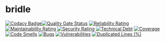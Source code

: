 # bridle

[![Codacy Badge](https://app.codacy.com/project/badge/Grade/1dff818ad7d24c1ab49e16c78fc7f648)](https://app.codacy.com/gh/antonovdmitriy/bridle/dashboard?utm_source=gh&utm_medium=referral&utm_content=&utm_campaign=Badge_grade)[![Quality Gate Status](https://sonarcloud.io/api/project_badges/measure?project=AntonovDmitriy_bridle&metric=alert_status)](https://sonarcloud.io/summary/new_code?id=AntonovDmitriy_bridle)
[![Reliability Rating](https://sonarcloud.io/api/project_badges/measure?project=AntonovDmitriy_bridle&metric=reliability_rating)](https://sonarcloud.io/summary/new_code?id=AntonovDmitriy_bridle)
[![Maintainability Rating](https://sonarcloud.io/api/project_badges/measure?project=AntonovDmitriy_bridle&metric=sqale_rating)](https://sonarcloud.io/summary/new_code?id=AntonovDmitriy_bridle)
[![Security Rating](https://sonarcloud.io/api/project_badges/measure?project=AntonovDmitriy_bridle&metric=security_rating)](https://sonarcloud.io/summary/new_code?id=AntonovDmitriy_bridle)
[![Technical Debt](https://sonarcloud.io/api/project_badges/measure?project=AntonovDmitriy_bridle&metric=sqale_index)](https://sonarcloud.io/summary/new_code?id=AntonovDmitriy_bridle)
[![Coverage](https://sonarcloud.io/api/project_badges/measure?project=AntonovDmitriy_bridle&metric=coverage)](https://sonarcloud.io/summary/new_code?id=AntonovDmitriy_bridle)
[![Code Smells](https://sonarcloud.io/api/project_badges/measure?project=AntonovDmitriy_bridle&metric=code_smells)](https://sonarcloud.io/summary/new_code?id=AntonovDmitriy_bridle)
[![Bugs](https://sonarcloud.io/api/project_badges/measure?project=AntonovDmitriy_bridle&metric=bugs)](https://sonarcloud.io/summary/new_code?id=AntonovDmitriy_bridle)
[![Vulnerabilities](https://sonarcloud.io/api/project_badges/measure?project=AntonovDmitriy_bridle&metric=vulnerabilities)](https://sonarcloud.io/summary/new_code?id=AntonovDmitriy_bridle)
[![Duplicated Lines (%)](https://sonarcloud.io/api/project_badges/measure?project=AntonovDmitriy_bridle&metric=duplicated_lines_density)](https://sonarcloud.io/summary/new_code?id=AntonovDmitriy_bridle)